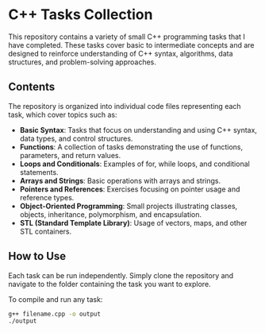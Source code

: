 # C++ Tasks Collection

This repository contains a variety of small C++ programming tasks that I have completed. These tasks cover basic to intermediate concepts and are designed to reinforce understanding of C++ syntax, algorithms, data structures, and problem-solving approaches.

## Contents

The repository is organized into individual code files representing each task, which cover topics such as:

- **Basic Syntax**: Tasks that focus on understanding and using C++ syntax, data types, and control structures.
- **Functions**: A collection of tasks demonstrating the use of functions, parameters, and return values.
- **Loops and Conditionals**: Examples of for, while loops, and conditional statements.
- **Arrays and Strings**: Basic operations with arrays and strings.
- **Pointers and References**: Exercises focusing on pointer usage and reference types.
- **Object-Oriented Programming**: Small projects illustrating classes, objects, inheritance, polymorphism, and encapsulation.
- **STL (Standard Template Library)**: Usage of vectors, maps, and other STL containers.

## How to Use

Each task can be run independently. Simply clone the repository and navigate to the folder containing the task you want to explore.

To compile and run any task:

```bash
g++ filename.cpp -o output
./output
